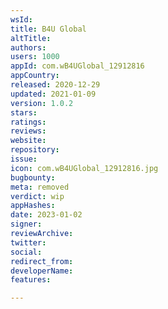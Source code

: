 ```yaml
---
wsId: 
title: B4U Global
altTitle: 
authors: 
users: 1000
appId: com.wB4UGlobal_12912816
appCountry: 
released: 2020-12-29
updated: 2021-01-09
version: 1.0.2
stars: 
ratings: 
reviews: 
website: 
repository: 
issue: 
icon: com.wB4UGlobal_12912816.jpg
bugbounty: 
meta: removed
verdict: wip
appHashes: 
date: 2023-01-02
signer: 
reviewArchive: 
twitter: 
social: 
redirect_from: 
developerName: 
features: 

---
```


